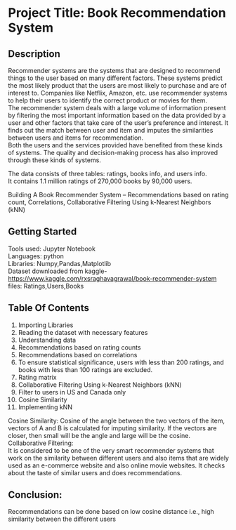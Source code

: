 # Project Title: Book Recommendation System  

## Description  
Recommender systems are the systems that are designed to recommend things to the user based on many different factors. These systems predict the most likely product that the users are most likely to purchase and are of interest to. Companies like Netflix, Amazon, etc. use recommender systems to help their users to identify the correct product or movies for them.   
The recommender system deals with a large volume of information present by filtering the most important information based on the data provided by a user and other factors that take care of the user’s preference and interest. It finds out the match between user and item and imputes the similarities between users and items for recommendation.   
Both the users and the services provided have benefited from these kinds of systems. The quality and decision-making process has also improved through these kinds of systems.  

The data consists of three tables: ratings, books info, and users info.  
It contains 1.1 million ratings of 270,000 books by 90,000 users.   

Building A Book Recommender System – Recommendations based on rating count, Correlations, Collaborative Filtering Using k-Nearest Neighbors (kNN)  

## Getting Started
Tools used: Jupyter Notebook  
Languages: python  
Libraries: Numpy,Pandas,Matplotlib  
Dataset downloaded from kaggle- https://www.kaggle.com/rxsraghavagrawal/book-recommender-system  
files: Ratings,Users,Books  

## Table Of Contents  

1) Importing Libraries  
2) Reading the dataset with necessary features  
3) Understanding data  
4) Recommendations based on rating counts  
5) Recommendations based on correlations  
6) To ensure statistical significance, users with less than 200 ratings, and books with less than 100 ratings are excluded.  
7) Rating matrix  
8) Collaborative Filtering Using k-Nearest Neighbors (kNN)  
9) Filter to users in US and Canada only  
10) Cosine Similarity  
11) Implementing kNN  

Cosine Similarity: Cosine of the angle between the two vectors of the item, vectors of A and B is calculated for imputing similarity. If the vectors are closer, then small will be the angle and large will be the cosine.   
Collaborative Filtering:  
It is considered to be one of the very smart recommender systems that work on the similarity between different users and also items that are widely used as an e-commerce website and also online movie websites. It checks about the taste of similar users and does recommendations.   

## Conclusion:  
Recommendations can be done based on low cosine distance i.e., high similarity between the different users
